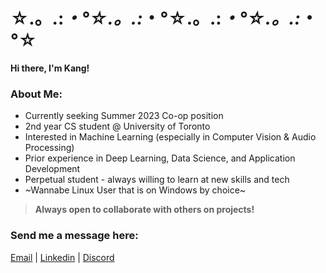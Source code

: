 # ☆.。.:*・°☆.。.:*・°☆.。.:*・°☆.。.:*・°☆
**Hi there, I'm Kang!**

### About Me:
* Currently seeking Summer 2023 Co-op position
* 2nd year CS student @ University of Toronto
* Interested in Machine Learning (especially in Computer Vision & Audio Processing)
* Prior experience in Deep Learning, Data Science, and Application Development
* Perpetual student - always willing to learn at new skills and tech
* ~Wannabe Linux User that is on Windows by choice~

> **Always open to collaborate with others on projects!**

### Send me a message here:
[Email](mailto:chunkang.lu@mail.utoronto.ca) | [Linkedin](https://www.linkedin.com/in/chunkanglu/) | [Discord](discordapp.com/users/254645264751656961)


<!--
**chunkanglu/chunkanglu** is a ✨ _special_ ✨ repository because its `README.md` (this file) appears on your GitHub profile.

Here are some ideas to get you started:

- 🔭 I’m currently working on ...
- 🌱 I’m currently learning ...
- 👯 I’m looking to collaborate on ...
- 🤔 I’m looking for help with ...
- 💬 Ask me about ...
- 📫 How to reach me: ...
- 😄 Pronouns: ...
- ⚡ Fun fact: ...
-->
